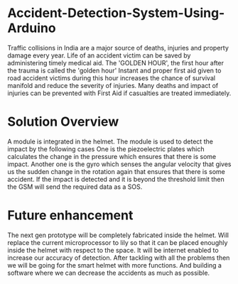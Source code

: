 # Accident-Detection-System-Using-Arduino
Traffic collisions in India are a major source of deaths, injuries and property damage every year.
Life of an accident victim can be saved by administering timely medical aid. The 'GOLDEN HOUR', the first hour after the trauma is called the 'golden hour' Instant and proper first aid given to road accident victims during this hour increases the chance of survival manifold and reduce the severity of injuries. Many deaths and impact of injuries can be prevented with First Aid if casualties are treated immediately.
# Solution Overview
A module is integrated in the helmet.
The module is used to detect the impact by the following cases
One is the piezoelectric plates which calculates the change in the pressure which ensures that there is some impact.
Another one is the gyro which senses the angular velocity that gives us the sudden change in the rotation again that ensures that there is some accident.
If the impact is detected and it is beyond the threshold limit then the GSM will send the required data as a SOS.
# Future enhancement
The next gen prototype will be completely fabricated inside the helmet.
Will replace the current microprocessor to lily so that it can be placed enoughly inside the helmet with respect to the space.
It will be internet enabled to increase our accuracy of detection.
After tackling  with all the problems then we will be going for the smart helmet with more functions. 
And building a software where we can decrease the accidents as much as possible.
